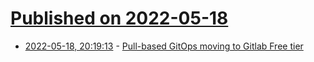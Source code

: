 # [Published on 2022-05-18](index.md)

* [2022-05-18, 20:19:13](https://news.ycombinator.com/item?id=31427141) - [Pull-based GitOps moving to Gitlab Free tier](https://about.gitlab.com/blog/2022/05/18/pull-based-kubernetes-deployments-coming-to-gitlab-free-tier/)
